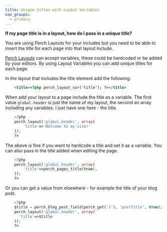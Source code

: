```yaml
---
title: Unique titles with Layout Variables  
nav_groups:
  - primary
---
```


**If my page title is in a layout, how do I pass in a unique title?**

You are using Perch Layouts for your includes but you need to be able to insert the title for each page into that layout include.

[Perch Layouts](http://docs.grabaperch.com/docs/layouts/variables/) can accept variables, these could be hardcoded or be added by your editors. By using Layout Variables you can add unique titles for each page.

In the layout that includes the title element add the following.

```html
    <title><?php perch_layout_var('title'); ?></title>
```

When add your layout to a page include the title as a variable. The first value `global.header` is just the name of my layout, the second an array including any variables. I just have one here - the title.

```php
    <?php
    perch_layout('global.header', array(
	    'title'=>'Welcome to my site!'
    ));
    ?>
```

The above is fine if you want to hardcode a title and set it as a variable. You can also pass in the title added when editing the page.

```php
    <?php
    perch_layout('global.header', array(
	    'title'=>perch_pages_title(true),
    ));
    ?>
```

Or you can get a value from elsewhere - for example the title of your blog post.

```php
    <?php
    $title = perch_blog_post_field(perch_get('s'), 'postTitle', true);
    perch_layout('global.header', array(
	  'title'=>$title
    ));
    ?>
```

